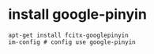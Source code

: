 # install google-pinyin

```
apt-get install fcitx-googlepinyin
im-config # config use google-pinyin
```
